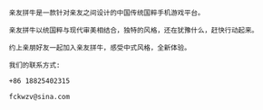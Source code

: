          亲友拼牛是一款针对亲友之间设计的中国传统国粹手机游戏平台。
         
         亲友拼牛以统国粹与现代审美相结合，独特的风格，还在犹豫什么，赶快行动起来。
         
         约上亲朋好友一起加入亲友拼牛，感受中式风格，全新体验。
         
         我们的联系方式:
         
         +86 18825402315
         
         fckwzv@sina.com
